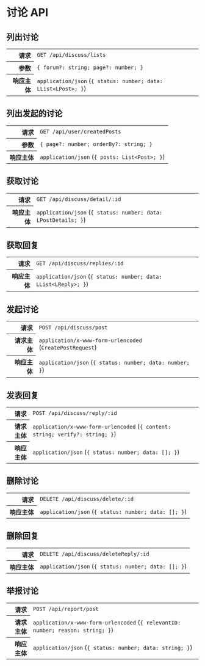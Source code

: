 # 讨论 API

## 列出讨论

<table>
  <tr>
    <th align="right">请求</th>
    <td><code>GET /api/discuss/lists</code></td>
  </tr>
  <tr>
    <th align="right">参数</th>
    <td><code>{ forum?: string; page?: number; }</code></td>
  </tr>
  <tr>
    <th align="right">响应主体</th>
    <td><code>application/json</code> (<code>{ status: number; data: LList&lt;LPost&gt;; }</code>)</td>
  </tr>
</table>

## 列出发起的讨论

<table>
  <tr>
    <th align="right">请求</th>
    <td><code>GET /api/user/createdPosts</code></td>
  </tr>
  <tr>
    <th align="right">参数</th>
    <td><code>{ page?: number; orderBy?: string; }</code></td>
  </tr>
  <tr>
    <th align="right">响应主体</th>
    <td><code>application/json</code> (<code>{ posts: List&lt;Post&gt;; }</code>)</td>
  </tr>
</table>

## 获取讨论

<table>
  <tr>
    <th align="right">请求</th>
    <td><code>GET /api/discuss/detail/:id</code></td>
  </tr>
  <tr>
    <th align="right">响应主体</th>
    <td><code>application/json</code> (<code>{ status: number; data: LPostDetails; }</code>)</td>
  </tr>
</table>

## 获取回复

<table>
  <tr>
    <th align="right">请求</th>
    <td><code>GET /api/discuss/replies/:id</code></td>
  </tr>
  <tr>
    <th align="right">响应主体</th>
    <td><code>application/json</code> (<code>{ status: number; data: LList&lt;LReply&gt;; }</code>)</td>
  </tr>
</table>

## 发起讨论

<table>
  <tr>
    <th align="right">请求</th>
    <td><code>POST /api/discuss/post</code></td>
  </tr>
  <tr>
    <th align="right">请求主体</th>
    <td><code>application/x-www-form-urlencoded</code> (<code>CreatePostRequest</code>)</td>
  </tr>
  <tr>
    <th align="right">响应主体</th>
    <td><code>application/json</code> (<code>{ status: number; data: number; }</code>)</td>
  </tr>
</table>

## 发表回复

<table>
  <tr>
    <th align="right">请求</th>
    <td><code>POST /api/discuss/reply/:id</code></td>
  </tr>
  <tr>
    <th align="right">请求主体</th>
    <td><code>application/x-www-form-urlencoded</code> (<code>{ content: string; verify?: string; }</code>)</td>
  </tr>
  <tr>
    <th align="right">响应主体</th>
    <td><code>application/json</code> (<code>{ status: number; data: []; }</code>)</td>
  </tr>
</table>

## 删除讨论

<table>
  <tr>
    <th align="right">请求</th>
    <td><code>DELETE /api/discuss/delete/:id</code></td>
  </tr>
  <tr>
    <th align="right">响应主体</th>
    <td><code>application/json</code> (<code>{ status: number; data: []; }</code>)</td>
  </tr>
</table>

## 删除回复

<table>
  <tr>
    <th align="right">请求</th>
    <td><code>DELETE /api/discuss/deleteReply/:id</code></td>
  </tr>
  <tr>
    <th align="right">响应主体</th>
    <td><code>application/json</code> (<code>{ status: number; data: []; }</code>)</td>
  </tr>
</table>

## 举报讨论

<table>
  <tr>
    <th align="right">请求</th>
    <td><code>POST /api/report/post</code></td>
  </tr>
  <tr>
    <th align="right">请求主体</th>
    <td><code>application/x-www-form-urlencoded</code> (<code>{ relevantID: number; reason: string; }</code>)</td>
  </tr>
  <tr>
    <th align="right">响应主体</th>
    <td><code>application/json</code> (<code>{ status: number; data: string; }</code>)</td>
  </tr>
</table>
